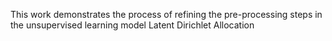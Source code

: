 This work demonstrates the process of refining the pre-processing steps in the unsupervised learning model Latent Dirichlet Allocation
